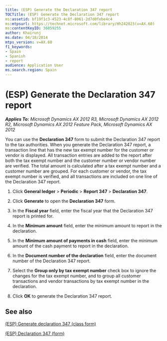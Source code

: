 ```yaml
---
title: (ESP) Generate the Declaration 347 report
TOCTitle: (ESP) Generate the Declaration 347 report
ms:assetid: bf19f1c3-4523-4c8f-8061-2d7d0febe4c4
ms:mtpsurl: https://technet.microsoft.com/library/Hh242823(v=AX.60)
ms:contentKeyID: 36059255
author: Khairunj
ms.date: 04/18/2014
mtps_version: v=AX.60
f1_keywords:
- Spain
- Spanish
- report
audience: Application User
ms.search.region: Spain
---
```


# (ESP) Generate the Declaration 347 report 


_**Applies To:** Microsoft Dynamics AX 2012 R3, Microsoft Dynamics AX 2012 R2, Microsoft Dynamics AX 2012 Feature Pack, Microsoft Dynamics AX 2012_

You can use the **Declaration 347** form to submit the Declaration 347 report to the tax authorities. When you generate the Declaration 347 report, a transaction line that has the new tax exempt number for the customer or vendor is displayed. All transaction entries are added to the report after both the tax exempt number and the customer number or vendor number are verified. The total amount is calculated after a tax exempt number and a customer number are grouped. For each customer or vendor, the tax exempt number is verified, and all transactions are included on one line of the Declaration 347 report.

1.  Click **General ledger** \> **Periodic** \> **Report 347** \> **Declaration 347**.

2.  Click **Generate** to open the **Declaration 347** form.

3.  In the **Fiscal year** field, enter the fiscal year that the Declaration 347 report is printed for.

4.  In the **Minimum amount** field, enter the minimum amount to report in the declaration.

5.  In the **Minimum amount of payments in cash** field, enter the minimum amount of the cash payment to report in the declaration.

6.  In the **Document number of the declaration** field, enter the document number of the Declaration 347 report.

7.  Select the **Group only by tax exempt number** check box to ignore the changes for the tax exempt number, and to group all customer transactions and vendor transactions by tax exempt number in the declaration.

8.  Click **OK** to generate the Declaration 347 report.

## See also

[(ESP) Generate declaration 347 (class form)](https://technet.microsoft.com/library/aa589594\(v=ax.60\))

[(ESP) Declaration 347 (form)](https://technet.microsoft.com/library/aa552566\(v=ax.60\))

  


